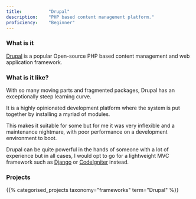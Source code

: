 ```yaml
---
title: 			"Drupal"
description: 	"PHP based content management platform."
proficiency:	"Beginner"
---
```


### What is it
[Drupal](https://www.drupal.org/) is a popular Open-source PHP based content management and web application framework.

### What is it like?
With so many moving parts and fragmented packages, Drupal has an exceptionally steep learning curve.

It is a highly opinionated development platform where the system is put together by installing a myriad of modules. 

This makes it suitable for some but for me it was very inflexible and a maintenance nightmare, with poor performance on a development environment to boot.

Drupal can be quite powerful in the hands of someone with a lot of experience but in all cases, I would opt to go for a lightweight MVC framework such as [Django](/frameworks/django) or [CodeIgniter](/frameworks/codeigniter) instead.

### Projects
{{% categorised_projects taxonomy="frameworks" term="Drupal" %}}